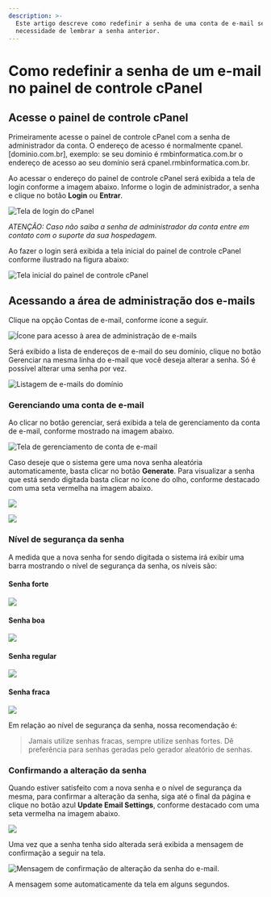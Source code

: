 ```yaml
---
description: >-
  Este artigo descreve como redefinir a senha de uma conta de e-mail sem a
  necessidade de lembrar a senha anterior.
---
```


# Como redefinir a senha de um e-mail no painel de controle cPanel

## Acesse o painel de controle cPanel

Primeiramente acesse o painel de controle cPanel com a senha de administrador da conta. O endereço de acesso é normalmente cpanel.\[dominio.com.br\], exemplo: se seu dominio é rmbinformatica.com.br o endereço de acesso ao seu domínio será cpanel.rmbinformatica.com.br.

Ao acessar o endereço do painel de controle cPanel será exibida a tela de login conforme a imagem abaixo. Informe o login de administrador, a senha e clique no botão **Login** ou **Entrar**.

![Tela de login do cPanel](../../.gitbook/assets/image%20%2845%29.png)

_ATENÇÃO: Caso não saiba a senha de administrador da conta entre em contato com o suporte da sua hospedagem._

Ao fazer o login será exibida a tela inicial do painel de controle cPanel conforme ilustrado na figura abaixo:

![Tela inicial do painel de controle cPanel](../../.gitbook/assets/image%20%2843%29.png)

## Acessando a área de administração dos e-mails

Clique na opção Contas de e-mail, conforme ícone a seguir.

![&#xCD;cone para acesso &#xE0; area de administra&#xE7;&#xE3;o de e-mails](../../.gitbook/assets/image%20%2825%29.png)

Será exibido a lista de endereços de e-mail do seu domínio, clique no botão Gerenciar na mesma linha do e-mail que você deseja alterar a senha. Só é possível alterar uma senha por vez.

![Listagem de e-mails do dom&#xED;nio](../../.gitbook/assets/image%20%2840%29.png)

### Gerenciando uma conta de e-mail

Ao clicar no botão gerenciar, será exibida a tela de gerenciamento da conta de e-mail, conforme mostrado na imagem abaixo.

![Tela de gerenciamento de conta de e-mail](../../.gitbook/assets/image%20%2824%29.png)

Caso deseje que o sistema gere uma nova senha aleatória automaticamente, basta clicar no botão **Generate**. Para visualizar a senha que está sendo digitada basta clicar no ícone do olho, conforme destacado com uma seta vermelha na imagem abaixo.

![](../../.gitbook/assets/image%20%2839%29.png)

![](../../.gitbook/assets/image%20%2839%29%20%281%29.png)

### Nível de segurança da senha

A medida que a nova senha for sendo digitada o sistema irá exibir uma barra mostrando o nível de segurança da senha, os níveis são:

#### Senha forte

![](../../.gitbook/assets/image%20%2849%29.png)



#### Senha boa

![](../../.gitbook/assets/image%20%2836%29.png)

#### Senha regular

![](../../.gitbook/assets/image%20%2827%29.png)

#### Senha fraca

![](../../.gitbook/assets/image%20%2846%29.png)

Em relação ao nível de segurança da senha, nossa recomendação é:

> Jamais utilize senhas fracas, sempre utilize senhas fortes. Dê preferência para senhas geradas pelo gerador aleatório de senhas.

### Confirmando a alteração da senha

Quando estiver satisfeito com a nova senha e o nível de segurança da mesma, para confirmar a alteração da senha, siga até o final da página e clique no botão azul **Update Email Settings**, conforme destacado com uma seta vermelha na imagem abaixo.

![](../../.gitbook/assets/image%20%2833%29.png)

Uma vez que a senha tenha sido alterada será exibida a mensagem de confirmação a seguir na tela.

![Mensagem de confirma&#xE7;&#xE3;o de altera&#xE7;&#xE3;o da senha do e-mail.](../../.gitbook/assets/image%20%2838%29.png)

A mensagem some automaticamente da tela em alguns segundos.

